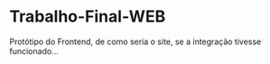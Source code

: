 # Trabalho-Final-WEB
Protótipo do Frontend, de como seria o site, se a integração tivesse funcionado...
